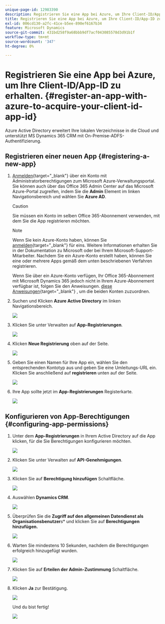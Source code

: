 ```yaml
---
unique-page-id: 12983390
description: Registrieren Sie eine App bei Azure, um Ihre Client-ID/App-ID zu erhalten - Marketo Docs - Produktdokumentation
title: Registrieren Sie eine App bei Azure, um Ihre Client-ID/App-ID zu erhalten.
exl-id: 006cd130-a2fc-41ce-b5ee-890ef6167b34
feature: Microsoft Dynamics
source-git-commit: 431bd258f9a68bbb9df7acf043085578d3d91b1f
workflow-type: tm+mt
source-wordcount: '347'
ht-degree: 0%

---
```


# Registrieren Sie eine App bei Azure, um Ihre Client-ID/App-ID zu erhalten. {#register-an-app-with-azure-to-acquire-your-client-id-app-id}

Azure Active Directory erweitert Ihre lokalen Verzeichnisse in die Cloud und unterstützt MS Dynamics 365 CRM mit On-Premise-ADFS-Authentifizierung.

## Registrieren einer neuen App {#registering-a-new-app}

1. [Anmelden](https://login.microsoftonline.com/){target="_blank"} über ein Konto mit Administratorberechtigungen zum Microsoft Azure-Verwaltungsportal. Sie können auch über das Office 365 Admin Center auf das Microsoft Azure-Portal zugreifen, indem Sie die **Admin** Element im linken Navigationsbereich und wählen Sie **Azure AD**.

   >[!CAUTION]
   >
   >Sie müssen ein Konto im selben Office 365-Abonnement verwenden, mit dem Sie die App registrieren möchten.

   >[!NOTE]
   >
   >Wenn Sie kein Azure-Konto haben, können Sie [anmelden](https://azure.microsoft.com/en-us/free/){target="_blank"} für eins. Weitere Informationen erhalten Sie in der Dokumentation zu Microsoft oder bei Ihrem Microsoft-Support-Mitarbeiter. Nachdem Sie ein Azure-Konto erstellt haben, können Sie eine oder mehrere Apps gemäß dem unten beschriebenen Verfahren registrieren.
   >
   >
   >Wenn Sie über ein Azure-Konto verfügen, Ihr Office 365-Abonnement mit Microsoft Dynamics 365 jedoch nicht in Ihrem Azure-Abonnement verfügbar ist, folgen Sie den Anweisungen. [diese Anweisungen](https://msdn.microsoft.com/office/office365/howto/setup-development-environment#bk_CreateAzureSubscription){target="_blank"} , um die beiden Konten zuzuordnen.

1. Suchen und Klicken **Azure Active Directory** im linken Navigationsbereich.

   ![](assets/two.png)

1. Klicken Sie unter Verwalten auf **App-Registrierungen**.

   ![](assets/three.png)

1. Klicken **Neue Registrierung** oben auf der Seite.

   ![](assets/four.png)

1. Geben Sie einen Namen für Ihre App ein, wählen Sie den entsprechenden Kontotyp aus und geben Sie eine Umleitungs-URL ein. Klicken Sie anschließend auf **registrieren** unten auf der Seite.

   ![](assets/five.png)

1. Ihre App sollte jetzt im **App-Registrierungen** Registerkarte.

   ![](assets/six.png)

## Konfigurieren von App-Berechtigungen {#configuring-app-permissions}

1. Unter dem **App-Registrierungen** in Ihrem Active Directory auf die App klicken, für die Sie Berechtigungen konfigurieren möchten.

   ![](assets/seven.png)

1. Klicken Sie unter Verwalten auf **API-Genehmigungen**.

   ![](assets/eight.png)

1. Klicken Sie auf **Berechtigung hinzufügen** Schaltfläche.

   ![](assets/nine.png)

1. Auswählen **Dynamics CRM**.

   ![](assets/ten.png)

1. Überprüfen Sie die **Zugriff auf den allgemeinen Datendienst als Organisationsbenutzer***s** und klicken Sie auf **Berechtigungen hinzufügen.**

   ![](assets/eleven.png)

1. Warten Sie mindestens 10 Sekunden, nachdem die Berechtigungen erfolgreich hinzugefügt wurden.

   ![](assets/twelve.png)

1. Klicken Sie auf **Erteilen der Admin-Zustimmung** Schaltfläche.

   ![](assets/thirteen.png)

1. Klicken **Ja** zur Bestätigung.

   ![](assets/fourteen.png)

   Und du bist fertig!

   ![](assets/fifteen.png)
